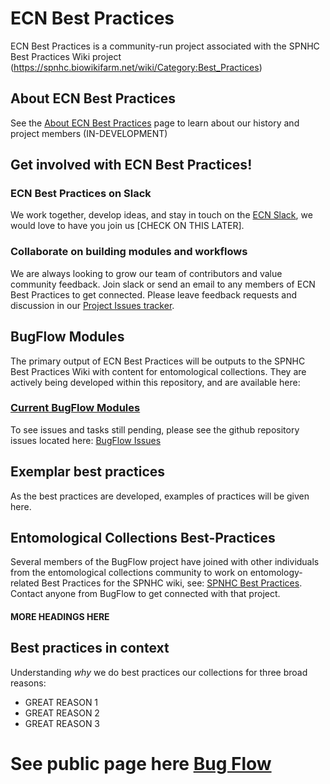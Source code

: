 # ECN Best Practices
ECN Best Practices is a community-run project associated with the SPNHC Best Practices Wiki project (https://spnhc.biowikifarm.net/wiki/Category:Best_Practices)

## About ECN Best Practices
See the [About ECN Best Practices](about_us.md) page to learn about our history and project members (IN-DEVELOPMENT)


## Get involved with ECN Best Practices!
### ECN Best Practices on Slack
We work together, develop ideas, and stay in touch on the [ECN Slack](https://bugflowentomo-ubc1601.slack.com), we would love to have you join us [CHECK ON THIS LATER].

### Collaborate on building modules and workflows
We are always looking to grow our team of contributors and value community feedback.  Join slack or send an email to any members of ECN Best Practices to get connected.  Please leave feedback requests and discussion in our [Project Issues tracker](https://github.com/EntCollNet/BestPractices/issues).

## BugFlow Modules
The primary output of ECN Best Practices will be outputs to the SPNHC Best Practices Wiki with content for entomological collections. They are actively being developed within this repository, and are available here:
### [Current BugFlow Modules](pages/)

To see issues and tasks still pending, please see the github repository issues located here:
[BugFlow Issues](https://github.com/EntCollNet/BugFlow/issues)


## Exemplar best practices
As the best practices are developed, examples of practices will be given here.

## Entomological Collections Best-Practices
Several members of the BugFlow project have joined with other individuals from the entomological collections community to work on entomology-related Best Practices for the SPNHC wiki, see: [SPNHC Best Practices](https://spnhc.biowikifarm.net/wiki/Category:Best_Practices).  Contact anyone from BugFlow to get connected with that project.

#### MORE HEADINGS HERE


## Best practices in context
Understanding _why_ we do best practices  our collections for three broad reasons:
- GREAT REASON 1
- GREAT REASON 2
- GREAT REASON 3

# See public page here [Bug Flow](https://entcollnet.github.io/BestPractices)
